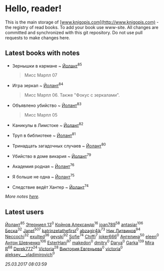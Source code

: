 # Hello, reader!
This is the main storage of [www.knigopis.com](http://www.knigopis.com) - the registry of read books.
To add your book use www-site. All changes are committed and synchronized with this git repository.
Do not use pull requests to make changes here.


## Latest books with notes
* Зернышки в кармане ~ [Йолант](users/104/104690883692185089260-google)<sup>85</sup>
    > Мисс Марпл 07

* Игра зеркал ~ [Йолант](users/104/104690883692185089260-google)<sup>84</sup>
    > Мисс Марпл 06. Также "Фокус с зеркалами".

* Объявлено убийство ~ [Йолант](users/104/104690883692185089260-google)<sup>83</sup>
    > Мисс Марпл 05

* Каникулы в Лимстоке ~ [Йолант](users/104/104690883692185089260-google)<sup>82</sup>

* Труп в библиотеке ~ [Йолант](users/104/104690883692185089260-google)<sup>81</sup>

* Тринадцать загадочных случаев ~ [Йолант](users/104/104690883692185089260-google)<sup>80</sup>

* Убийство в доме викария ~ [Йолант](users/104/104690883692185089260-google)<sup>79</sup>

* Академия родная ~ [Йолант](users/104/104690883692185089260-google)<sup>76</sup>

* Я больше не одна ~ [Йолант](users/104/104690883692185089260-google)<sup>75</sup>

* Следствие ведёт Хантер ~ [Йолант](users/104/104690883692185089260-google)<sup>74</sup>


_More notes [here](latest_books_with_notes.md)._


## Latest users
[Йолант](users/104/104690883692185089260-google)<sup>85</sup> 
[Этерниел 13](users/165/16501172616331031425-mailru)<sup>0</sup> 
[Койнов Александр](users/414/414040473-vkontakte)<sup>16</sup> 
[joan789](users/240/2401650-vkontakte)<sup>58</sup> 
[antasiar](users/688/68827372-vkontakte)<sup>106</sup> 
[Беска](users/157/1577468-vkontakte)<sup>32</sup> 
[Janet](users/205/20565064-vkontakte)<sup>507</sup> 
[katrinzetathefirst](users/138/1389223397787225-facebook)<sup>0</sup> 
[abzagir4ik](users/362/3621623-vkontakte)<sup>73</sup> 
[Ник Литвинов](users/241/241974816-vkontakte)<sup>94</sup> 
[Neccochi](users/126/12601720503917094896-mailru)<sup>32</sup> 
[exulted](users/100/100599204551896265722-google)<sup>36</sup> 
[geyski](users/221/221959664-vkontakte)<sup>92</sup> 
[Sofie](users/485/48568611-vkontakte)<sup>74</sup> 
[Chiffi](users/105/105831994080785626680-google)<sup>7</sup> 
[joker666](users/246/2463393-vkontakte)<sup>0</sup> 
[Ангелина](users/837/83788782-vkontakte)<sup>50</sup> 
[eleen](users/100/100002213456036-facebook)<sup>0</sup> 
[Антон Шевченко](users/339/339786161-vkontakte)<sup>106</sup> 
[EsterHani](users/305/30558181-vkontakte)<sup>97</sup> 
[makedon](users/323/323691055-vkontakte)<sup>0</sup> 
[dmitry](users/107/107235589178771063989-google)<sup>0</sup> 
[Darya](users/901/90113106-vkontakte)<sup>0</sup> 
[Garka](users/115/115753719718250012620-google)<sup>139</sup> 
[Mira R](users/103/103293621948650602575-google)<sup>68</sup> 
[Derek777](users/153/15386028-yandex)<sup>24</sup> 
[Victoria](users/113/113794223924688167852-google)<sup>28</sup> 
[Виктория Евгеньева](users/102/10205921887061811730-mailru)<sup>0</sup> 
[victoria](users/646/64674343-vkontakte)<sup>0</sup> 
[aleksey___vladimirovich](users/769/76995116-vkontakte)<sup>0</sup> 


_25.03.2017 08:03:59_
